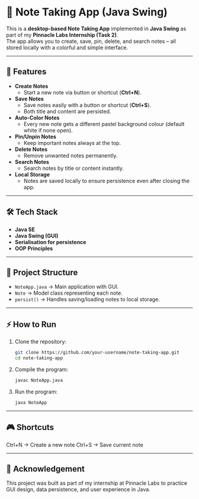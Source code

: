 # 📝 Note Taking App (Java Swing)

This is a **desktop-based Note Taking App** implemented in **Java Swing** as part of my **Pinnacle Labs Internship (Task 2)**.  
The app allows you to create, save, pin, delete, and search notes – all stored locally with a colorful and simple interface.

---

## 🚀 Features

- **Create Notes**
  - Start a new note via button or shortcut (**Ctrl+N**).
- **Save Notes**
  - Save notes easily with a button or shortcut (**Ctrl+S**).
  - Both title and content are persisted.
- **Auto-Color Notes**
  - Every new note gets a different pastel background colour (default white if none open).
- **Pin/Unpin Notes**
  - Keep important notes always at the top.
- **Delete Notes**
  - Remove unwanted notes permanently.
- **Search Notes**
  - Search notes by title or content instantly.
- **Local Storage**
  - Notes are saved locally to ensure persistence even after closing the app.

---

## 🛠️ Tech Stack

- **Java SE**
- **Java Swing (GUI)**
- **Serialisation for persistence**
- **OOP Principles**

---

## 📂 Project Structure

- `NoteApp.java` → Main application with GUI.  
- `Note` → Model class representing each note.  
- `persist()` → Handles saving/loading notes to local storage.  

---

## ⚡ How to Run

1. Clone the repository:
   ```bash
   git clone https://github.com/your-username/note-taking-app.git
   cd note-taking-app
2. Compile the program:
   ```bash
   javac NoteApp.java
3. Run the program:
   ```bash
   java NoteApp

---

## 🎮 Shortcuts

Ctrl+N → Create a new note
Ctrl+S → Save current note

---

## 🙌 Acknowledgement

This project was built as part of my internship at Pinnacle Labs to practice GUI design, data persistence, and user experience in Java.
